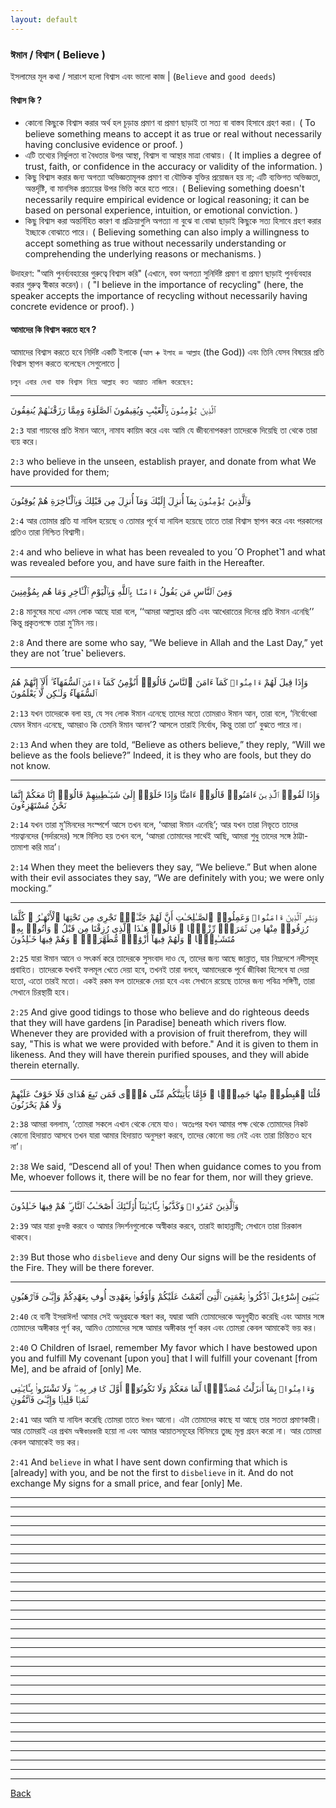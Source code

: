 ```yaml
---
layout: default
---
```


### ঈমান / বিশ্বাস ( Believe )
ইসলামের মূল কথা / সারাংশ হলো বিশ্বাস এবং ভালো কাজ | (`Believe`  and `good deeds`)

#### বিশ্বাস কি ?
- কোনো কিছুকে বিশ্বাস করার অর্থ হল চূড়ান্ত প্রমাণ বা প্রমাণ ছাড়াই তা সত্য বা বাস্তব হিসাবে গ্রহণ করা। ( To believe something means to accept it as true or real without necessarily having conclusive evidence or proof. )
- এটি তথ্যের নির্ভুলতা বা বৈধতার উপর আস্থা, বিশ্বাস বা আস্থার মাত্রা বোঝায়। ( It implies a degree of trust, faith, or confidence in the accuracy or validity of the information. )
- কিছু বিশ্বাস করার জন্য অগত্যা অভিজ্ঞতামূলক প্রমাণ বা যৌক্তিক যুক্তির প্রয়োজন হয় না; এটি ব্যক্তিগত অভিজ্ঞতা, অন্তর্দৃষ্টি, বা মানসিক প্রত্যয়ের উপর ভিত্তি করে হতে পারে। ( Believing something doesn't necessarily require empirical evidence or logical reasoning; it can be based on personal experience, intuition, or emotional conviction. )
- কিছু বিশ্বাস করা অন্তর্নিহিত কারণ বা প্রক্রিয়াগুলি অগত্যা না বুঝে বা বোঝা ছাড়াই কিছুকে সত্য হিসাবে গ্রহণ করার ইচ্ছাকে বোঝাতে পারে। ( Believing something can also imply a willingness to accept something as true without necessarily understanding or comprehending the underlying reasons or mechanisms. )


উদাহরণ: "আমি পুনর্ব্যবহারের গুরুত্বে বিশ্বাস করি" (এখানে, বক্তা অগত্যা সুনির্দিষ্ট প্রমাণ বা প্রমাণ ছাড়াই পুনর্ব্যবহার করার গুরুত্ব স্বীকার করেন)। ( "I believe in the importance of recycling" (here, the speaker accepts the importance of recycling without necessarily having concrete evidence or proof). )


#### আমাদের কি বিশ্বাস করতে হবে ?
আমাদের বিশ্বাস করতে হবে নির্দিষ্ট একটি ইলাকে (`আল` + `ইলাহ` = `আল্লাহ` (the God)) এবং তিনি যেসব বিষয়ের প্রতি বিশ্বাস স্থাপন করতে বলেছেন সেগুলোতে |

`চলুন এবার দেখা যাক বিশ্বাস নিয়ে আল্লাহ কত আয়াত নাজিল করেছেন:`

***

 ٱلَّذِينَ `يُؤْمِنُونَ` بِٱلْغَيْبِ وَيُقِيمُونَ ٱلصَّلَوٰةَ وَمِمَّا رَزَقْنَـٰهُمْ يُنفِقُونَ

`2:3` যারা গায়বের প্রতি ঈমান আনে, নামায কায়িম করে এবং আমি যে জীবনোপকরণ তাদেরকে দিয়েছি তা থেকে তারা ব্যয় করে।

`2:3` who believe in the unseen, establish prayer, and donate from what We have provided for them;

***
وَٱلَّذِينَ `يُؤْمِنُونَ` بِمَآ أُنزِلَ إِلَيْكَ وَمَآ أُنزِلَ مِن قَبْلِكَ وَبِٱلْـَٔاخِرَةِ هُمْ يُوقِنُونَ

`2:4` আর তোমার প্রতি যা নাযিল হয়েছে ও তোমার পূর্বে যা নাযিল হয়েছে তাতে তারা বিশ্বাস স্থাপন করে এবং পরকালের প্রতিও তারা নিশ্চিত বিশ্বাসী।

`2:4` and who believe in what has been revealed to you ˹O Prophet˺1 and what was revealed before you, and have sure faith in the Hereafter.

***
وَمِنَ ٱلنَّاسِ مَن يَقُولُ `ءَامَنَّا` بِٱللَّهِ وَبِٱلْيَوْمِ ٱلْـَٔاخِرِ وَمَا هُم بِمُؤْمِنِينَ

`2:8` মানুষের মধ্যে এমন লোক আছে যারা বলে, ‘‘আমরা আল্লাহর প্রতি এবং আখেরাতের দিনের প্রতি ঈমান এনেছি’’ কিন্তু প্রকৃতপক্ষে তারা মু’মিন নয়।

`2:8` And there are some who say, “We believe in Allah and the Last Day,” yet they are not ˹true˺ believers.

***
وَإِذَا قِيلَ لَهُمْ `ءَامِنُوا۟` كَمَآ ءَامَنَ ٱلنَّاسُ قَالُوٓا۟ أَنُؤْمِنُ كَمَآ `ءَامَنَ` ٱلسُّفَهَآءُ ۗ أَلَآ إِنَّهُمْ هُمُ ٱلسُّفَهَآءُ وَلَـٰكِن لَّا يَعْلَمُونَ 

`2:13` যখন তাদেরকে বলা হয়, যে সব লোক ঈমান এনেছে তাদের মতো তোমরাও ঈমান আন, তারা বলে, ‘নির্বোধেরা যেমন ঈমান এনেছে, আমরাও কি তেমনি ঈমান আনব’? আসলে তারাই নির্বোধ, কিন্তু তারা তা’ বুঝতে পারে না।

`2:13` And when they are told, “Believe as others believe,” they reply, “Will we believe as the fools believe?” Indeed, it is they who are fools, but they do not know.

***
وَإِذَا لَقُوا۟ `ٱلَّذِينَ` ءَامَنُوا۟ قَالُوٓا۟ ءَامَنَّا وَإِذَا خَلَوْا۟ إِلَىٰ شَيَـٰطِينِهِمْ قَالُوٓا۟ إِنَّا مَعَكُمْ إِنَّمَا نَحْنُ مُسْتَهْزِءُونَ

`2:14` যখন তারা মু’মিনদের সংস্পর্শে আসে তখন বলে, ‘আমরা ঈমান এনেছি’; আর যখন তারা নিভৃতে তাদের শয়ত্বানদের (সর্দারদের) সঙ্গে মিলিত হয় তখন বলে, ‘আমরা তোমাদের সাথেই আছি, আমরা শুধু তাদের সঙ্গে ঠাট্টা-তামাশা করি মাত্র’।

`2:14` When they meet the believers they say, “We believe.” But when alone with their evil associates they say, “We are definitely with you; we were only mocking.”

***
وَبَشِّرِ ٱلَّذِينَ `ءَامَنُوا۟` وَعَمِلُوا۟ ٱلصَّـٰلِحَـٰتِ أَنَّ لَهُمْ جَنَّـٰتٍۢ تَجْرِى مِن تَحْتِهَا ٱلْأَنْهَـٰرُ ۖ كُلَّمَا رُزِقُوا۟ مِنْهَا مِن ثَمَرَةٍۢ رِّزْقًۭا ۙ قَالُوا۟ هَـٰذَا ٱلَّذِى رُزِقْنَا مِن قَبْلُ ۖ وَأُتُوا۟ بِهِۦ مُتَشَـٰبِهًۭا ۖ وَلَهُمْ فِيهَآ أَزْوَٰجٌۭ مُّطَهَّرَةٌۭ ۖ وَهُمْ فِيهَا خَـٰلِدُونَ

`2:25` যারা ঈমান আনে ও সৎকর্ম করে তাদেরকে সুসংবাদ দাও যে, তাদের জন্য আছে জান্নাত, যার নিম্নদেশে নদীসমূহ প্রবাহিত। তাদেরকে যখনই ফলমূল খেতে দেয়া হবে, তখনই তারা বলবে, আমাদেরকে পূর্বে জীবিকা হিসেবে যা দেয়া হতো, এতো তারই মতো। একই রকম ফল তাদেরকে দেয়া হবে এবং সেখানে রয়েছে তাদের জন্য পবিত্র সঙ্গিণী, তারা সেখানে চিরস্থায়ী হবে।

`2:25` And give good tidings to those who believe and do righteous deeds that they will have gardens [in Paradise] beneath which rivers flow. Whenever they are provided with a provision of fruit therefrom, they will say, "This is what we were provided with before." And it is given to them in likeness. And they will have therein purified spouses, and they will abide therein eternally.

***
 قُلْنَا ٱهْبِطُوا۟ مِنْهَا جَمِيعًۭا ۖ فَإِمَّا يَأْتِيَنَّكُم مِّنِّى هُدًۭى فَمَن تَبِعَ هُدَاىَ فَلَا خَوْفٌ عَلَيْهِمْ وَلَا هُمْ يَحْزَنُونَ

`2:38` আমরা বললাম, ‘তোমরা সকলে এখান থেকে নেমে যাও। অতঃপর যখন আমার পক্ষ থেকে তোমাদের নিকট কোনো হিদায়াত আসবে তখন যারা আমার হিদায়াত অনুসরণ করবে, তাদের কোনো ভয় নেই এবং তারা চিন্তিতও হবে না’।

`2:38` We said, “Descend all of you! Then when guidance comes to you from Me, whoever follows it, there will be no fear for them, nor will they grieve.

***
وَٱلَّذِينَ `كَفَرُوا۟` وَكَذَّبُوا۟ بِـَٔايَـٰتِنَآ أُو۟لَـٰٓئِكَ أَصْحَـٰبُ ٱلنَّارِ ۖ هُمْ فِيهَا خَـٰلِدُونَ

`2:39` আর যারা `কুফরী` করবে ও আমার নিদর্শনগুলোকে অস্বীকার করবে, তারাই জাহান্নামী; সেখানে তারা চিরকাল থাকবে।

`2:39` But those who `disbelieve` and deny Our signs will be the residents of the Fire. They will be there forever.

***
يَـٰبَنِىٓ إِسْرَٰٓءِيلَ ٱذْكُرُوا۟ نِعْمَتِىَ ٱلَّتِىٓ أَنْعَمْتُ عَلَيْكُمْ وَأَوْفُوا۟ بِعَهْدِىٓ أُوفِ بِعَهْدِكُمْ وَإِيَّـٰىَ فَٱرْهَبُونِ

`2:40` হে বানী ইসরাঈল! আমার সেই অনুগ্রহকে স্মরণ কর, যদ্বারা আমি তোমাদেরকে অনুগৃহীত করেছি এবং আমার সঙ্গে তোমাদের অঙ্গীকার পূর্ণ কর, আমিও তোমাদের সঙ্গে আমার অঙ্গীকার পূর্ণ করব এবং তোমরা কেবল আমাকেই ভয় কর।

`2:40` O Children of Israel, remember My favor which I have bestowed upon you and fulfill My covenant [upon you] that I will fulfill your covenant [from Me], and be afraid of [only] Me.

وَ`ءَامِنُوا۟` بِمَآ أَنزَلْتُ مُصَدِّقًۭا لِّمَا مَعَكُمْ وَلَا تَكُونُوٓا۟ أَوَّلَ `كَافِر` بِهِۦ ۖ وَلَا تَشْتَرُوا۟ بِـَٔايَـٰتِى ثَمَنًۭا قَلِيلًۭا وَإِيَّـٰىَ فَٱتَّقُونِ

`2:41` আর আমি যা নাযিল করেছি তোমরা তাতে `ঈমান` আনো। এটা তোমাদের কাছে যা আছে তার সততা প্রমাণকারী। আর তোমরাই এর প্রথম `অস্বীকারকারী` হয়ো না এবং আমার আয়াতসমূহের বিনিময়ে তুচ্ছ মূল্য গ্রহন করো না। আর তোমরা কেবল আমাকেই ভয় কর।

`2:41` And `believe` in what I have sent down confirming that which is [already] with you, and be not the first to `disbelieve` in it. And do not exchange My signs for a small price, and fear [only] Me.

***

***

***

***

***

***

***

***

***

***

***

***

***

***

***

***

***

***

***

***
***

***

***

***

***

***

***

***

***

***

***
[Back](./)